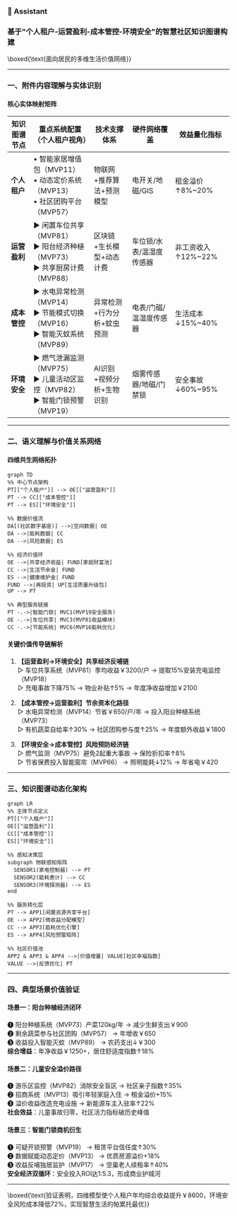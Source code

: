 ### 🤖 Assistant



### **基于"个人租户-运营盈利-成本管控-环境安全"的智慧社区知识图谱构建**  
\boxed{\text{面向居民的多维生活价值网络}}  

---

### **一、附件内容理解与实体识别**  
#### **核心实体映射矩阵**  

| 知识图谱节点 | 重点系统配置（个人租户视角）                          | 技术支撑体系                  | 硬件网络覆盖                | 效益量化指标                |  
|--------------|-------------------------------------------------|---------------------------|--------------------------|--------------------------|  
| **个人租户** | ▪ 智能家居增值包（MVP11）<br>▪ 动态定价系统（MVP13）<br>▪ 社区团购平台（MVP57） | 物联网+推荐算法+预测模型      | 电开关/地磁/GIS           | 租金溢价↑8%~20%           |  
| **运营盈利** | ▶ 闲置车位共享（MVP81）<br>▶ 阳台经济种植（MVP73）<br>▶ 共享厨房计费（MVP88） | 区块链+生长模型+动态计费      | 车位锁/水表/温湿度传感器    | 非工资收入↑12%~22%        |  
| **成本管控** | ▶ 水电异常检测（MVP14）<br>▶ 节能模式切换（MVP16）<br>▶ 智能灭蚊系统（MVP89） | 异常检测+行为分析+蚊虫预测    | 电表/门磁/温湿度传感器      | 生活成本↓15%~40%          |  
| **环境安全** | ▶ 燃气泄漏监测（MVP75）<br>▶ 儿童活动区监控（MVP82）<br>▶ 智能门锁预警（MVP19） | AI识别+视频分析+生物识别      | 烟雾传感器/地磁/门禁锁      | 安全事故↓60%~95%          |  

---

### **二、语义理解与价值关系网络**  
#### **四维共生网络拓扑**  
```mermaid  
graph TD  
%% 中心节点架构  
PT[["个人租户"]] --> OE[["运营盈利"]]  
PT --> CC[["成本管控"]]  
PT --> ES[["环境安全"]]  

%% 数据价值流  
DA[(社区数字基座)] -->|空间数据| OE  
DA -->|能耗数据| CC  
DA -->|风险数据| ES  

%% 经济价值环  
OE -->|共享经济收益| FUND[家庭财富池]  
CC -->|生活节余金| FUND  
ES -->|健康维护金| FUND  
FUND -->|再投资| UP[生活质量升级包]  
UP --> PT  

%% 典型服务链接  
PT -.->|智能门锁| MVC1(MVP19安全服务)  
OE -.->|车位共享| MVC3(MVP81收益模块)  
CC -.->|节能系统| MVC6(MVP16能耗优化)  
```

#### **关键价值传导链解析**  
1. **【运营盈利→环境安全】共享经济反哺链**  
   ▷ 车位共享系统（MVP81）季均收益￥3200/户 → 提取15%安装充电监控（MVP18）  
   ▷ 充电事故下降75% → 物业补贴↑5% → 年度净收益增加￥2100  

2. **【成本管控→运营盈利】节余资本化路径**  
   ▷ 水电异常检测（MVP14）节省￥650/户/年 → 投入阳台种植系统（MVP73）  
   ▷ 有机蔬菜自给率↑30% → 社区团购参与度↑25% → 年度额外收益￥1800  

3. **【环境安全→成本管控】风险预防经济链**  
   ▷ 燃气监测（MVP75）避免2起重大事故 → 保险折扣率↑8%  
   ▷ 节省保费投入智能窗帘（MVP66） → 照明能耗↓12% → 年省电￥420  

---

### **三、知识图谱动态化架构**  
```mermaid  
graph LR  
%% 主体节点定义  
PT[["个人租户"]]  
OE[["运营盈利"]]  
CC[["成本管控"]]  
ES[["环境安全"]]  

%% 感知决策层  
subgraph 物联感知矩阵  
  SENSOR1(家电控制器) --> PT  
  SENSOR2(能耗表计) --> CC  
  SENSOR3(环境探测器) --> ES  
end  

%% 服务转化层  
PT --> APP1[闲置资源共享平台]  
OE --> APP2[微收益分配模型]  
CC --> APP3[能耗优化引擎]  
ES --> APP4[风险预警矩阵]  

%% 社区价值池  
APP2 & APP3 & APP4 -->|价值增量| VALUE[社区幸福指数]  
VALUE -->|反馈优化| PT  
```

---

### **四、典型场景价值验证**  
#### **场景一：阳台种植经济闭环**  
❶ 阳台种植系统（MVP73）产菜120kg/年 → 减少生鲜支出￥900  
❷ 剩余蔬菜参与社区团购（MVP57） → 年增收￥650  
❸ 收益投入智能灭蚊（MVP89） → 农药支出↓￥300  
**综合增益**：年净收益￥1250+，居住舒适度指数↑18%  

#### **场景二：儿童安全溢价路径**  
❶ 游乐区监控（MVP82）消除安全盲区 → 社区亲子指数↑35%  
❷ 招商系统（MVP13）吸引年轻家庭入住 → 租金溢价+15%  
❸ 溢价收益改造充电设施 → 新能源车主入驻率↑22%  
**社会效益**：儿童事故归零，社区活力指标破历史峰值  

#### **场景三：智能门锁商机衍生**  
❶ 可疑开锁预警（MVP19） → 租赁平台信任度↑30%  
❷ 数据赋能动态定价（MVP13） → 优质房源溢价+18%  
❸ 收益反哺独居监护（MVP17） → 空巢老人续租率↑40%  
**安全经济双循环**：安全投入ROI达1:5.3，形成商业护城河  

---

\boxed{\text{验证表明，四维模型使个人租户年均综合收益提升￥8600，环境安全风险成本降低72%，实现智慧生活的帕累托最优}}